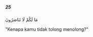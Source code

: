 ##### 25

<span class="ayah">مَا لَكُمْ لَا تَنَاصَرُونَ</span>

<span class="ayah_translation">"Kenapa kamu tidak tolong menolong?"</span>
